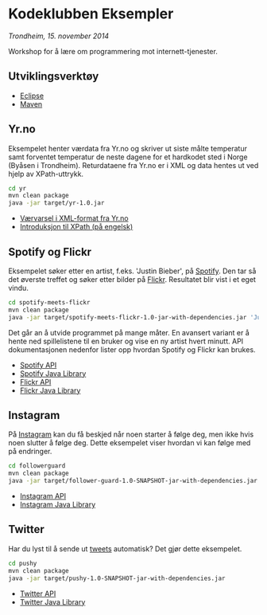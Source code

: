 Kodeklubben  Eksempler 
===========
*Trondheim, 15. november 2014*

Workshop for å lære om programmering mot internett-tjenester.
 
## Utviklingsverktøy
 - [Eclipse](https://www.eclipse.org/downloads/)
 - [Maven](http://maven.apache.org/download.cgi)

## Yr.no
Eksempelet henter værdata fra Yr.no og skriver ut siste målte temperatur samt forventet temperatur de neste dagene for et hardkodet sted i Norge (Byåsen i Trondheim). Returdataene fra Yr.no er i XML og data hentes ut ved hjelp av XPath-uttrykk.

```sh
cd yr
mvn clean package
java -jar target/yr-1.0.jar
```

 - [Værvarsel i XML-format fra Yr.no](http://om.yr.no/verdata/xml/)
 - [Introduksjon til XPath (på engelsk)](http://www.w3schools.com/xpath/)

## Spotify og Flickr
Eksempelet søker etter en artist, f.eks. 'Justin Bieber', på [Spotify](https://www.spotify.com/). Den tar så det øverste treffet og søker etter bilder på [Flickr](https://www.flickr.com/). Resultatet blir vist i et eget vindu.
```sh
cd spotify-meets-flickr
mvn clean package
java -jar target/spotify-meets-flickr-1.0-jar-with-dependencies.jar 'Justin Bieber'
```

Det går an å utvide programmet på mange måter. En avansert variant er å hente ned spillelistene til en bruker og vise en ny artist hvert minutt. API dokumentasjonen nedenfor lister opp hvordan Spotify og Flickr kan brukes.

 - [Spotify API](https://developer.spotify.com/web-api/)
 - [Spotify Java Library](https://github.com/thelinmichael/spotify-web-api-java)
 - [Flickr API](https://www.flickr.com/services/api/)
 - [Flickr Java Library](https://github.com/callmeal/Flickr4Java)

## Instagram
På [Instagram](http://instagram.com/) kan du få beskjed når noen starter å følge deg, men ikke hvis noen slutter å følge deg. Dette eksempelet viser hvordan vi kan følge med på endringer.
```sh
cd followerguard
mvn clean package
java -jar target/follower-guard-1.0-SNAPSHOT-jar-with-dependencies.jar
```

 - [Instagram API](http://instagram.com/developer/)
 - [Instagram Java Library](https://github.com/sachin-handiekar/jInstagram)

## Twitter
Har du lyst til å sende ut [tweets](https://twitter.com/) automatisk? Det gjør dette eksempelet.
```sh
cd pushy
mvn clean package
java -jar target/pushy-1.0-SNAPSHOT-jar-with-dependencies.jar
```

 - [Twitter API](https://dev.twitter.com/rest/public)
 - [Twitter Java Library](http://twitter4j.org/en/)
